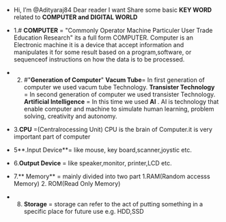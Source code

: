 -  Hi, I’m @Adityaraj84
   Dear reader I want Share some basic **KEY WORD** related to **COMPUTER and DIGITAL WORLD**
   
   
  
- 1.# **COMPUTER** = "Commonly Operator Machine Particuler User Trade Education Research" its a full form COMPUTER. Computer is an Electronic machine it is a device that accept                      information and manipulates it for some result based on a program,software, or sequenceof instructions on how the data is to be processed. 
-  2. #"**Generation of Computer**" **Vacum Tube**= In first generation of computer we used vacum tube Technology.
                                      **Transister Technology** = In second generation of computer we used transister Technology.
                                       **Artificial Intelligence** = In this time we used **AI** .  AI is technology that enable computer and machine to simulate human learning, problem solving, creativity and autonomy.
- 3.**CPU** =(Centralrocessing Unit) CPU is the brain of Computer.it is very important part of computer
- 5**.Input Device**= like mouse, key board,scanner,joystic etc.
-  6.**Output Device** = like speaker,monitor, printer,LCD etc.
-  7.** Memory** = mainly divided into two part 1.RAM(Random accesss Memory) 2. ROM(Read Only Memory)
-   8. **Storage** = storage can refer to the act of putting something in a specific place for future use e.g. HDD,SSD
      
   

<!---
Adityaraj84/Adityaraj84 is a ✨ special ✨ repository because its `README.md` (this file) appears on your GitHub profile.
You can click the Preview link to take a look at your changes.
--->

